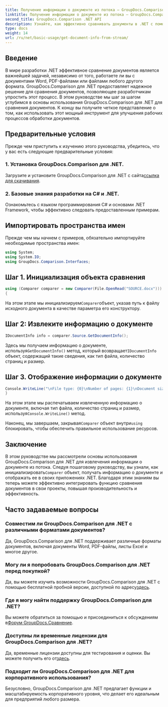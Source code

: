 ```yaml
---
title: Получение информации о документе из потока — GroupDocs.Comparison для .NET
linktitle: Получение информации о документе из потока — GroupDocs.Comparison для .NET
second_title: GroupDocs.Comparison .NET API
description: Узнайте, как эффективно сравнивать документы в .NET с помощью GroupDocs.Comparison, что позволяет легко оптимизировать рабочие процессы обработки документов.
type: docs
weight: 14
url: /ru/net/basic-usage/get-document-info-from-stream/
---
```

## Введение
В мире разработки .NET эффективное сравнение документов является важнейшей задачей, независимо от того, работаете ли вы с документами Word, PDF-файлами или файлами любого другого формата. GroupDocs.Comparison для .NET предоставляет надежное решение для сравнения документов, позволяющее разработчикам упростить этот процесс. В этом руководстве мы шаг за шагом углубимся в основы использования GroupDocs.Comparison для .NET для сравнения документов. К концу вы получите четкое представление о том, как использовать этот мощный инструмент для улучшения рабочих процессов обработки документов.
## Предварительные условия
Прежде чем приступить к изучению этого руководства, убедитесь, что у вас есть следующие предварительные условия:
### 1. Установка GroupDocs.Comparison для .NET.
 Загрузите и установите GroupDocs.Comparison для .NET с сайта[ссылка для скачивания](https://releases.groupdocs.com/comparison/net/).
### 2. Базовые знания разработки на C# и .NET.
Ознакомьтесь с языком программирования C# и основами .NET Framework, чтобы эффективно следовать предоставленным примерам.

## Импортировать пространства имен
Прежде чем мы начнем с примеров, обязательно импортируйте необходимые пространства имен:
```csharp
using System;
using System.IO;
using GroupDocs.Comparison.Interfaces;
```

## Шаг 1. Инициализация объекта сравнения
```csharp
using (Comparer comparer = new Comparer(File.OpenRead("SOURCE.docx")))
{
```
 На этом этапе мы инициализируем`Comparer`объект, указав путь к файлу исходного документа в качестве параметра его конструктору.
## Шаг 2: Извлеките информацию о документе
```csharp
IDocumentInfo info = comparer.Source.GetDocumentInfo();
```
 Здесь мы получаем информацию о документе, используя`GetDocumentInfo()` метод, который возвращает`IDocumentInfo` объект, содержащий такие сведения, как тип файла, количество страниц и размер.
## Шаг 3. Отображение информации о документе
```csharp
Console.WriteLine("\nFile type: {0}\nNumber of pages: {1}\nDocument size: {2} bytes", info.FileType, info.PageCount, info.Size);
}
```
 На этом этапе мы распечатываем извлеченную информацию о документе, включая тип файла, количество страниц и размер, используя`Console.WriteLine()` метод.

 Наконец, мы завершаем, закрывая`Comparer` объект внутри`using` блокировать, чтобы обеспечить правильное использование ресурсов.

## Заключение
 В этом руководстве мы рассмотрели основы использования GroupDocs.Comparison для .NET для извлечения информации о документе из потока. Следуя пошаговому руководству, вы узнали, как инициализировать`Comparer` объект, получать информацию о документе и отображать ее в своих приложениях .NET. Благодаря этим знаниям вы теперь можете эффективно интегрировать функцию сравнения документов в свои проекты, повышая производительность и эффективность.
## Часто задаваемые вопросы
### Совместим ли GroupDocs.Comparison для .NET с различными форматами документов?
Да, GroupDocs.Comparison для .NET поддерживает различные форматы документов, включая документы Word, PDF-файлы, листы Excel и многое другое.
### Могу ли я попробовать GroupDocs.Comparison для .NET перед покупкой?
 Да, вы можете изучить возможности GroupDocs.Comparison для .NET с помощью бесплатной пробной версии, доступной по адресу[здесь](https://releases.groupdocs.com/).
### Где я могу найти поддержку GroupDocs.Comparison для .NET?
 Вы можете обратиться за помощью и присоединиться к обсуждениям в[Форум GroupDocs.Сравнение](https://forum.groupdocs.com/c/comparison/12).
### Доступны ли временные лицензии для GroupDocs.Comparison для .NET?
 Да, временные лицензии доступны для тестирования и оценки. Вы можете получить его от[здесь](https://purchase.groupdocs.com/temporary-license/).
### Подходит ли GroupDocs.Comparison для .NET для корпоративного использования?
Безусловно, GroupDocs.Comparison для .NET предлагает функции и масштабируемость корпоративного уровня, что делает его идеальным для предприятий любого размера.